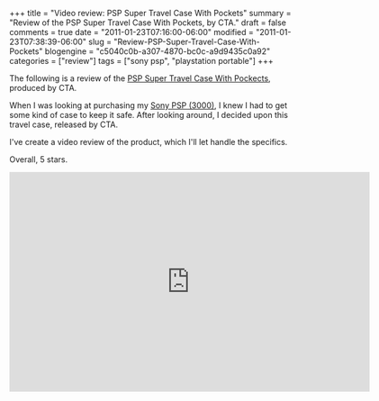 +++
title = "Video review: PSP Super Travel Case With Pockets"
summary = "Review of the PSP Super Travel Case With Pockets, by CTA."
draft = false
comments = true
date = "2011-01-23T07:16:00-06:00"
modified = "2011-01-23T07:38:39-06:00"
slug = "Review-PSP-Super-Travel-Case-With-Pockets"
blogengine = "c5040c0b-a307-4870-bc0c-a9d9435c0a92"
categories = ["review"]
tags = ["sony psp", "playstation portable"]
+++

<div class="note">
<p>The following is a review of the <a rel="external" href="http://www.amazon.com/gp/product/B000ASBKHE?tag=strivinglifen-20">PSP Super Travel Case With Pockects</a>, produced by CTA.</p>
</div>
<p>When I was looking at purchasing my <a rel="external" href="http://www.amazon.com/gp/product/B001KMRN0M?tag=strivinglifen-20">Sony PSP (3000)</a>, I knew I had to get some kind of case to keep it safe. After looking around, I decided upon this travel case, released by CTA.</p>
<p>I've&nbsp;create a video review of the product, which I'll let handle the specifics.</p>
<p>Overall, 5 stars.</p>
<iframe title="YouTube video player" class="youtube-player" type="text/html" width="640" height="390" src="http://www.youtube.com/embed/a5CK-gb1dvE" frameborder="0" allowFullScreen></iframe>
